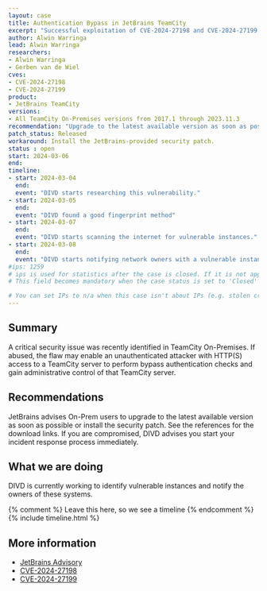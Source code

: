 ```yaml
---
layout: case
title: Authentication Bypass in JetBrains TeamCity
excerpt: "Successful exploitation of CVE-2024-27198 and CVE-2024-27199 allows an unauthenticated attacker with HTTP(S) access to a TeamCity server to bypass authentication checks and gain administrative control of that TeamCity server."
author: Alwin Warringa
lead: Alwin Warringa
researchers:
- Alwin Warringa
- Gerben van de Wiel
cves:
- CVE-2024-27198
- CVE-2024-27199
product: 
- JetBrains TeamCity
versions: 
- All TeamCity On-Premises versions from 2017.1 through 2023.11.3
recommendation: "Upgrade to the latest available version as soon as possible or apply the provided security patch"
patch_status: Released
workaround: Install the JetBrains-provided security patch.
status : open
start: 2024-03-06
end: 
timeline:
- start: 2024-03-04
  end:
  event: "DIVD starts researching this vulnerability."
- start: 2024-03-05
  end:
  event: "DIVD found a good fingerprint method"
- start: 2024-03-07
  end:
  event: "DIVD starts scanning the internet for vulnerable instances."
- start: 2024-03-08
  end:
  event: "DIVD starts notifying network owners with a vulnerable instance in their network."
#ips: 1259
# ips is used for statistics after the case is closed. If it is not applicable, you can set IPs to n/a (e.g. stolen credentials)
# This field becomes mandatory when the case status is set to 'Closed'

# You can set IPs to n/a when this case isn't about IPs (e.g. stolen credentials)
---
```

## Summary

A critical security issue was recently identified in TeamCity On-Premises. If abused, the flaw may enable an unauthenticated attacker with HTTP(S) access to a TeamCity server to perform bypass authentication checks and gain administrative control of that TeamCity server. 

## Recommendations

JetBrains advises On-Prem users to upgrade to the latest available version as soon as possible or install the security patch. See the references for the download links. If you are compromised, DIVD advises you start your incident response process immediately.

## What we are doing

DIVD is currently working to identify vulnerable instances and notify the owners of these systems. 

{% comment %}  Leave this here, so we see a timeline {% endcomment %}
{% include timeline.html %}

## More information
* [JetBrains Advisory](https://blog.jetbrains.com/teamcity/2024/03/additional-critical-security-issues-affecting-teamcity-on-premises-cve-2024-27198-and-cve-2024-27199-update-to-2023-11-4-now/)
* [CVE-2024-27198](https://nvd.nist.gov/vuln/detail/CVE-2024-27198)
* [CVE-2024-27199](https://nvd.nist.gov/vuln/detail/CVE-2024-27199)
